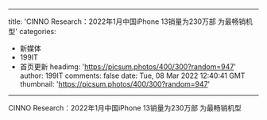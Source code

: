 
---
title: 'CINNO Research：2022年1月中国iPhone 13销量为230万部 为最畅销机型'
categories: 
 - 新媒体
 - 199IT
 - 首页更新
headimg: 'https://picsum.photos/400/300?random=947'
author: 199IT
comments: false
date: Tue, 08 Mar 2022 12:40:41 GMT
thumbnail: 'https://picsum.photos/400/300?random=947'
---

<div>   
CINNO Research：2022年1月中国iPhone 13销量为230万部 为最畅销机型  
</div>
            
